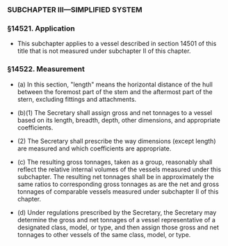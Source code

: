 ### SUBCHAPTER III—SIMPLIFIED SYSTEM

### §14521. Application
* This subchapter applies to a vessel described in section 14501 of this title that is not measured under subchapter II of this chapter.

### §14522. Measurement
* (a) In this section, "length" means the horizontal distance of the hull between the foremost part of the stem and the aftermost part of the stern, excluding fittings and attachments.

* (b)(1) The Secretary shall assign gross and net tonnages to a vessel based on its length, breadth, depth, other dimensions, and appropriate coefficients.

* (2) The Secretary shall prescribe the way dimensions (except length) are measured and which coefficients are appropriate.

* (c) The resulting gross tonnages, taken as a group, reasonably shall reflect the relative internal volumes of the vessels measured under this subchapter. The resulting net tonnages shall be in approximately the same ratios to corresponding gross tonnages as are the net and gross tonnages of comparable vessels measured under subchapter II of this chapter.

* (d) Under regulations prescribed by the Secretary, the Secretary may determine the gross and net tonnages of a vessel representative of a designated class, model, or type, and then assign those gross and net tonnages to other vessels of the same class, model, or type.